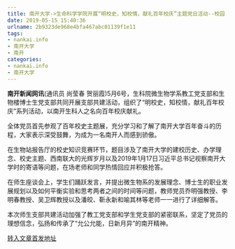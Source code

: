 ```yaml
---
title: 南开大学->生命科学学院开展“明校史，知校情，献礼百年校庆”主题党日活动--校园 | nankai.info
date: 2019-05-15 15:40:36
urlname: 2b9323de968e4bfa467abc01139f1e11
tags: 
- nankai.info
- 南开大学
- 南开
categories:
- nankai.info
- 南开大学
---
```



**南开新闻网讯**(通讯员 尚莹春 贺丽霞)5月6号，生科院微生物学系教工党支部和生物楼博士生党支部共同开展支部共建活动，组织了“明校史，知校情，献礼百年校庆”系列活动，以南开生科人之名向百年校庆献礼。

全体党员首先参观了百年校史主题展，充分学习和了解了南开大学百年奋斗的历程，大家表示深受鼓舞，为成为一名南开人而感到骄傲。

在生物站报告厅的校史知识竞赛环节，题目涉及了南开大学的建校历史、办学理念、校史主题、西南联大的光辉岁月以及2019年1月17日习近平总书记视察南开大学时的寄语等问题，在场老师和同学热情回应并积极抢答。

在师生座谈会上，学生们踊跃发言，并提出微生物系的发展理念、博士生的职业发展规划以及如何平衡实验和思考两者之间的时间等问题，教师党员乔明强教授、李明春教授、吴卫辉教授以及潘皎、靳永新和喻其林等老师一一进行了详细解答。

本次师生支部共建活动加强了教工党支部和学生党支部的紧密联系，坚定了党员的理想信念，弘扬和传承了“允公允能，日新月异”的南开精神。





[转入文章首发地址](http://news.nankai.edu.cn/qqxy/system/2019/05/15/000451614.shtml)